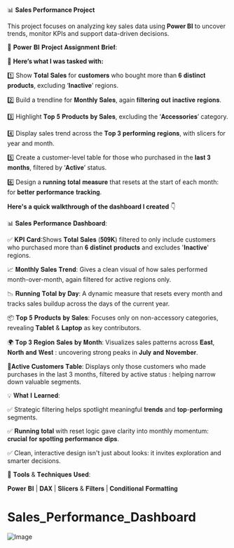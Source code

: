 📊 **Sales Performance Project** 

This project focuses on analyzing key sales data using **Power BI** to uncover trends, monitor KPIs and support data-driven decisions.

📌 𝐏𝐨𝐰𝐞𝐫 𝐁𝐈 𝐏𝐫𝐨𝐣𝐞𝐜𝐭 𝐀𝐬𝐬𝐢𝐠𝐧𝐦𝐞𝐧𝐭 𝐁𝐫𝐢𝐞𝐟:

📌 **Here’s what I was tasked with:**

1️⃣ Show 𝐓𝐨𝐭𝐚𝐥 𝐒𝐚𝐥𝐞𝐬 for 𝐜𝐮𝐬𝐭𝐨𝐦𝐞𝐫𝐬 who bought more than 𝟔 𝐝𝐢𝐬𝐭𝐢𝐧𝐜𝐭 𝐩𝐫𝐨𝐝𝐮𝐜𝐭𝐬, excluding ‘𝐈𝐧𝐚𝐜𝐭𝐢𝐯𝐞’ regions.

2️⃣ Build a trendline for 𝐌𝐨𝐧𝐭𝐡𝐥𝐲 𝐒𝐚𝐥𝐞𝐬, again 𝐟𝐢𝐥𝐭𝐞𝐫𝐢𝐧𝐠 𝐨𝐮𝐭 𝐢𝐧𝐚𝐜𝐭𝐢𝐯𝐞 𝐫𝐞𝐠𝐢𝐨𝐧𝐬.

3️⃣ Highlight 𝐓𝐨𝐩 𝟓 𝐏𝐫𝐨𝐝𝐮𝐜𝐭𝐬 𝐛𝐲 𝐒𝐚𝐥𝐞𝐬, excluding the ‘𝐀𝐜𝐜𝐞𝐬𝐬𝐨𝐫𝐢𝐞𝐬’ category.

4️⃣ Display sales trend across the 𝐓𝐨𝐩 𝟑 𝐩𝐞𝐫𝐟𝐨𝐫𝐦𝐢𝐧𝐠 𝐫𝐞𝐠𝐢𝐨𝐧𝐬, with slicers for year and month.

5️⃣ Create a customer-level table for those who purchased in the 𝐥𝐚𝐬𝐭 𝟑 𝐦𝐨𝐧𝐭𝐡𝐬, filtered by ‘𝐀𝐜𝐭𝐢𝐯𝐞’ status.

6️⃣ Design a 𝐫𝐮𝐧𝐧𝐢𝐧𝐠 𝐭𝐨𝐭𝐚𝐥 𝐦𝐞𝐚𝐬𝐮𝐫𝐞 that resets at the start of each month: for 𝐛𝐞𝐭𝐭𝐞𝐫 𝐩𝐞𝐫𝐟𝐨𝐫𝐦𝐚𝐧𝐜𝐞 𝐭𝐫𝐚𝐜𝐤𝐢𝐧𝐠.

**Here's a quick walkthrough of the dashboard I created** 👇

📊 𝐒𝐚𝐥𝐞𝐬 𝐏𝐞𝐫𝐟𝐨𝐫𝐦𝐚𝐧𝐜𝐞 𝐃𝐚𝐬𝐡𝐛𝐨𝐚𝐫𝐝:

✅ 𝐊𝐏𝐈 𝐂𝐚𝐫𝐝:Shows 𝐓𝐨𝐭𝐚𝐥 𝐒𝐚𝐥𝐞𝐬 (𝟓𝟎𝟗𝐊) filtered to only include customers who purchased more than 𝟔 𝐝𝐢𝐬𝐭𝐢𝐧𝐜𝐭 𝐩𝐫𝐨𝐝𝐮𝐜𝐭𝐬 and excludes '𝐈𝐧𝐚𝐜𝐭𝐢𝐯𝐞' regions.

📈 𝐌𝐨𝐧𝐭𝐡𝐥𝐲 𝐒𝐚𝐥𝐞𝐬 𝐓𝐫𝐞𝐧𝐝: Gives a clean visual of how sales performed month-over-month, again filtered for active regions only.

📉 𝐑𝐮𝐧𝐧𝐢𝐧𝐠 𝐓𝐨𝐭𝐚𝐥 𝐛𝐲 𝐃𝐚𝐲: A dynamic measure that resets every month and tracks sales buildup across the days of the current year.

📦 𝐓𝐨𝐩 𝟓 𝐏𝐫𝐨𝐝𝐮𝐜𝐭𝐬 𝐛𝐲 𝐒𝐚𝐥𝐞𝐬: Focuses only on non-accessory categories, revealing 𝐓𝐚𝐛𝐥𝐞𝐭 & 𝐋𝐚𝐩𝐭𝐨𝐩 as key contributors.

🌍 𝐓𝐨𝐩 𝟑 𝐑𝐞𝐠𝐢𝐨𝐧 𝐒𝐚𝐥𝐞𝐬 𝐛𝐲 𝐌𝐨𝐧𝐭𝐡: Visualizes sales patterns across 𝐄𝐚𝐬𝐭, 𝐍𝐨𝐫𝐭𝐡 𝐚𝐧𝐝 𝐖𝐞𝐬𝐭 : uncovering strong peaks in 𝐉𝐮𝐥𝐲 𝐚𝐧𝐝 𝐍𝐨𝐯𝐞𝐦𝐛𝐞𝐫.

🧾𝐀𝐜𝐭𝐢𝐯𝐞 𝐂𝐮𝐬𝐭𝐨𝐦𝐞𝐫𝐬 𝐓𝐚𝐛𝐥𝐞: Displays only those customers who made purchases in the last 3 months, filtered by active status : helping narrow down valuable segments.

💡 𝐖𝐡𝐚𝐭 𝐈 𝐋𝐞𝐚𝐫𝐧𝐞𝐝:

✅ Strategic filtering helps spotlight meaningful 𝐭𝐫𝐞𝐧𝐝𝐬 and 𝐭𝐨𝐩-𝐩𝐞𝐫𝐟𝐨𝐫𝐦𝐢𝐧𝐠 segments.

✅ 𝐑𝐮𝐧𝐧𝐢𝐧𝐠 𝐭𝐨𝐭𝐚𝐥 with reset logic gave clarity into monthly momentum: 𝐜𝐫𝐮𝐜𝐢𝐚𝐥 𝐟𝐨𝐫 𝐬𝐩𝐨𝐭𝐭𝐢𝐧𝐠 𝐩𝐞𝐫𝐟𝐨𝐫𝐦𝐚𝐧𝐜𝐞 𝐝𝐢𝐩𝐬.

✅ Clean, interactive design isn't just about looks: it invites exploration and smarter decisions.

🧰 𝐓𝐨𝐨𝐥𝐬 & 𝐓𝐞𝐜𝐡𝐧𝐢𝐪𝐮𝐞𝐬 𝐔𝐬𝐞𝐝:

𝐏𝐨𝐰𝐞𝐫 𝐁𝐈 | 𝐃𝐀𝐗 | 𝐒𝐥𝐢𝐜𝐞𝐫𝐬 & 𝐅𝐢𝐥𝐭𝐞𝐫𝐬 | 𝐂𝐨𝐧𝐝𝐢𝐭𝐢𝐨𝐧𝐚𝐥 𝐅𝐨𝐫𝐦𝐚𝐭𝐭𝐢𝐧𝐠



# Sales_Performance_Dashboard

![Image](https://github.com/user-attachments/assets/e7bf4ced-b030-4126-9135-ca1ddcb51dc5)
